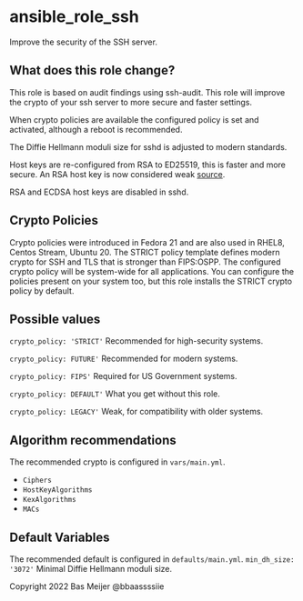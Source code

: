 # ansible_role_ssh
Improve the security of the SSH server.

## What does this role change?

This role is based on audit findings using ssh-audit. This role will improve the crypto of your ssh server to more secure and faster settings.

When crypto policies are available the configured policy is set and activated, although a reboot is recommended.

The  Diffie Hellmann moduli size for sshd is adjusted to modern standards.

Host keys are re-configured from RSA to ED25519, this is faster and more secure. An RSA host key is now considered weak [source](https://eprint.iacr.org/2020/014.pdf).

RSA and ECDSA host keys are disabled in sshd.


## Crypto Policies

Crypto policies were introduced in Fedora 21 and are also used in RHEL8, Centos Stream, Ubuntu 20. The STRICT policy template defines modern crypto for SSH and TLS that is stronger than FIPS:OSPP. The configured crypto policy will be system-wide for all applications. You can configure the policies present on your system too, but this role installs the STRICT crypto policy by default.

## Possible values

`crypto_policy: 'STRICT'` Recommended for high-security systems.

`crypto_policy: FUTURE'` Recommended for modern systems.

`crypto_policy: FIPS'` Required for US Government systems.

`crypto_policy: DEFAULT'` What you get without this role.

`crypto_policy: LEGACY'` Weak, for compatibility with older systems.

## Algorithm recommendations

The recommended crypto is configured in `vars/main.yml`.

- `Ciphers`
- `HostKeyAlgorithms`
- `KexAlgorithms`
- `MACs`

## Default Variables

The recommended default is configured in `defaults/main.yml`.
`min_dh_size: '3072'` Minimal Diffie Hellmann moduli size.


Copyright 2022 Bas Meijer @bbaassssiie
